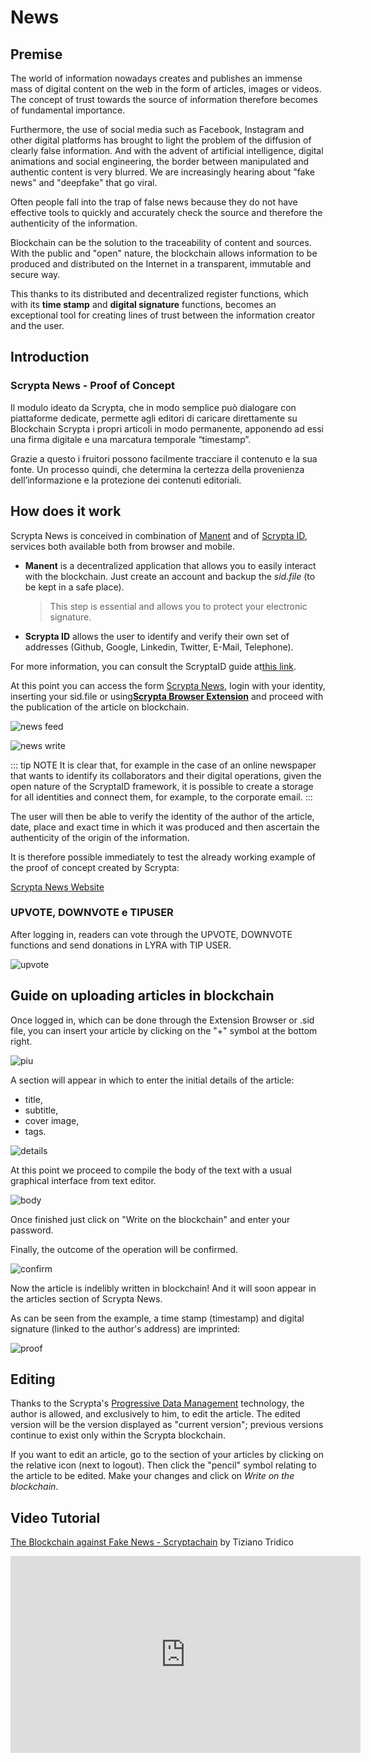 # News

## Premise

The world of information nowadays creates and publishes an immense mass of digital content on the web in the form of articles, images or videos. The concept of trust towards the source of information therefore becomes of fundamental importance.

Furthermore, the use of social media such as Facebook, Instagram and other digital platforms has brought to light the problem of the diffusion of clearly false information. And with the advent of artificial intelligence, digital animations and social engineering, the border between manipulated and authentic content is very blurred. We are increasingly hearing about "fake news" and "deepfake" that go viral.

Often people fall into the trap of false news because they do not have effective tools to quickly and accurately check the source and therefore the authenticity of the information.

Blockchain can be the solution to the traceability of content and sources. With the public and "open" nature, the blockchain allows information to be produced and distributed on the Internet in a transparent, immutable and secure way.

This thanks to its distributed and decentralized register functions, which with its **time stamp** and **digital signature** functions, becomes an exceptional tool for creating lines of trust between the information creator and the user.

## Introduction

### Scrypta News - Proof of Concept

Il modulo ideato da Scrypta, che in modo semplice può dialogare con piattaforme dedicate, permette agli editori di caricare direttamente su Blockchain Scrypta i propri articoli in modo permanente, apponendo ad essi una firma digitale e una marcatura temporale “timestamp”. 

Grazie a questo i fruitori possono facilmente tracciare il contenuto e la sua fonte. Un processo quindi, che determina la certezza della provenienza dell’informazione e la protezione dei contenuti editoriali.

## How does it work
Scrypta News is conceived in combination of [Manent](https://manent.app/) and of [Scrypta ID](https://me.scrypta.id/), services both available both from browser and mobile.

- **Manent** is a decentralized application that allows you to easily interact with the blockchain. Just create an account and backup the *sid.file* (to be kept in a safe place).
   > This step is essential and allows you to protect your electronic signature.

- **Scrypta ID** allows the user to identify and verify their own set of addresses (Github, Google, Linkedin, Twitter, E-Mail, Telephone).

For more information, you can consult the ScryptaID guide at[this link](../id/README.md).

At this point you can access the form [Scrypta News](https://news.scryptachain.org/), login with your identity, inserting your sid.file or using[**Scrypta Browser Extension**](https://id.scryptachain.org/) and proceed with the publication of the article on blockchain.

![news feed](./assets/other/newsfeed.png)


![news write](./assets/other/newswrite.png)


::: tip NOTE
It is clear that, for example in the case of an online newspaper that wants to identify its collaborators and their digital operations, given the open nature of the ScryptaID framework, it is possible to create a storage for all identities and connect them, for example, to the corporate email.
:::

The user will then be able to verify the identity of the author of the article, date, place and exact time in which it was produced and then ascertain the authenticity of the origin of the information.

It is therefore possible immediately to test the already working example of the proof of concept created by Scrypta:

[Scrypta News Website](https://news.scryptachain.org/)

### UPVOTE, DOWNVOTE e TIPUSER

After logging in, readers can vote through the UPVOTE, DOWNVOTE functions and send donations in LYRA with TIP USER.

![upvote](./assets/other/upvote.png)

## Guide on uploading articles in blockchain

Once logged in, which can be done through the Extension Browser or .sid file, you can insert your article by clicking on the "+" symbol at the bottom right.

![piu](./assets/news/piu.png)
 
A section will appear in which to enter the initial details of the article:

- title,
- subtitle,
- cover image,
- tags.

![details](./assets/news/article-details.png)


At this point we proceed to compile the body of the text with a usual graphical interface from text editor.

![body](./assets/news/article-body.png)


Once finished just click on "Write on the blockchain" and enter your password.

Finally, the outcome of the operation will be confirmed.

![confirm](./assets/news/article-written.png)


Now the article is indelibly written in blockchain! And it will soon appear in the articles section of Scrypta News.

As can be seen from the example, a time stamp (timestamp) and digital signature (linked to the author's address) are imprinted:


![proof](./assets/news/article-proof.png)


## Editing
Thanks to the Scrypta's [Progressive Data Management](../idanode/progressive-data-management.md) technology, the author is allowed, and exclusively to him, to edit the article. The edited version will be the version displayed as "current version"; previous versions continue to exist only within the Scrypta blockchain.

If you want to edit an article, go to the section of your articles by clicking on the relative icon (next to logout). Then click the "pencil" symbol relating to the article to be edited. Make your changes and click on *Write on the blockchain*.


## Video Tutorial

[The Blockchain against Fake News - Scryptachain](https://www.youtube.com/watch?v=5sNQ34nu1LU) by Tiziano Tridico


<iframe width="560" height="315" src="https://www.youtube.com/embed/5sNQ34nu1LU" frameborder="0" allow="accelerometer; autoplay; encrypted-media; gyroscope; picture-in-picture" allowfullscreen></iframe>